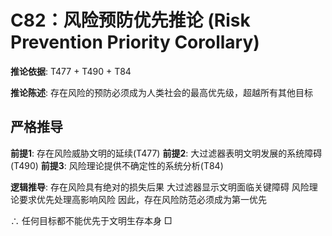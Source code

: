 # C82：风险预防优先推论 (Risk Prevention Priority Corollary)

**推论依据**: T477 + T490 + T84

**推论陈述**: 存在风险的预防必须成为人类社会的最高优先级，超越所有其他目标

## 严格推导

**前提1**: 存在风险威胁文明的延续(T477)
**前提2**: 大过滤器表明文明发展的系统障碍(T490)
**前提3**: 风险理论提供不确定性的系统分析(T84)

**逻辑推导**:
存在风险具有绝对的损失后果
大过滤器显示文明面临关键障碍
风险理论要求优先处理高影响风险
因此，存在风险防范必须成为第一优先

∴ 任何目标都不能优先于文明生存本身 □